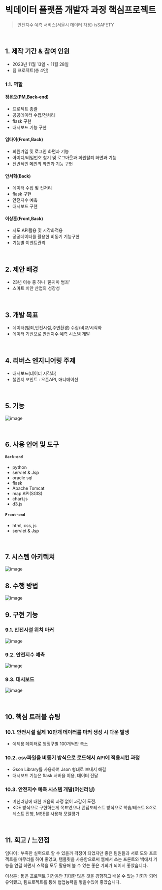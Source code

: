 # 빅데이터 플랫폼 개발자 과정 핵심프로젝트
> 안전지수 예측 서비스(서울시 데이터 차용) 
> isSAFETY

</br>

## 1. 제작 기간 & 참여 인원
- 2023년 11월 13일 ~ 11월 28일
- 팀 프로젝트(총 4인)

### 1.1. 역할
#### 정윤오(PM,Back-end)
- 프로젝트 총괄
- 공공데이터 수집/전처리
- flask 구현
- 대시보드 기능 구현
#### 임다이(Front,Back)
- 회원가입 및 로그인 화면과 기능
- 아이디/비밀번호 찾기 및 로그아웃과 회원탈퇴 화면과 기능
- 전반적인 메인의 화면과 기능 구현
#### 안서혁(Back)
- 데이터 수집 및 전처리
- flask 구현
- 안전지수 예측
- 대시보드 구현
#### 이상훈(Front,Back)
- 지도 API활용 및 시각화적용
- 공공데이터를 활용한 비동기 기능구현
- 기능별 이벤트관리
</br>

## 2. 제안 배경
- 23년 이슈 중 하나 '묻지마 범죄'
- 스마트 치안 산업의 성장성

</br>

## 3. 개발 목표
- 데이터(범죄,안전시설,주변환경) 수집/비교/시각화
- 데이터 기반으로 안전지수 예측 시스템 개발

</br>

## 4. 리버스 엔지니어링 주제
- 대시보드(데이터 시각화)
- 챌린지 포인트 : 오픈API, 애니메이션

</br>

## 5. 기능
![image](https://github.com/2023-SMHRD-IS-BigData2/isSAFEETY2/assets/145406871/01942e30-18e4-487a-80c1-b6d378eee0d7)

</br>

## 6. 사용 언어 및 도구
#### `Back-end`
  - python
  - servlet & Jsp
  - oracle sql
  - flask
  - Apache Tomcat
  - map API(SGIS)
  - chart.js
  - d3.js
#### `Front-end`
  - html, css, js
  - servlet & Jsp

</br>

## 7. 시스템 아키텍쳐

![image](https://github.com/2023-SMHRD-IS-BigData2/isSAFEETY2/assets/145406871/d7091cbb-dc58-4bfc-bb8d-a0e86b95fdb2)


## 8. 수행 방법

![image](https://github.com/2023-SMHRD-IS-BigData2/isSAFEETY2/assets/145406871/77dff379-a24b-4a85-a2eb-5831a6c2aa78)

## 9. 구현 기능

### 9.1. 안전시설 위치 마커

![image](https://github.com/2023-SMHRD-IS-BigData2/isSAFEETY2/assets/145406871/4d5154fd-65dc-4b7a-996f-8cacb71765b2)

### 9.2. 안전지수 예측

![image](https://github.com/2023-SMHRD-IS-BigData2/isSAFEETY2/assets/145406871/89935258-0559-4656-98ee-159c073a5dd7)

### 9.3. 대시보드

![image](https://github.com/2023-SMHRD-IS-BigData2/isSAFEETY2/assets/145406871/c5f51cb0-c69e-467b-8763-78d7e0b8d301)


</br>

## 10. 핵심 트러블 슈팅
### 10.1. 안전시설 실제 10만개 데이터를 마커 생성 시 다운 발생
- 예제용 데이터로 행정구별 100개씩만 축소

### 10.2. csv파일을 비동기 방식으로 로드해서 API에 적용시킨 과정
- Gson Library를 사용하여 Json 형태로 보내서 해결
- 대시보드 기능은 flask 서버을 이용, 데이터 전달

### 10.3. 안전지수 예측 시스템 개발(머신러닝)
- 머신러닝에 대한 배움의 과정 없이 과감히 도전.
- KDE 방식으로 구현하는게 목표였으나 랜덤포레스트 방식으로 학습/테스트 8:2로 테스트 진행, MSE를 사용해 모델평가

</br>

## 11. 회고 / 느낀점
임다이 : 부족한 실력으로 할 수 있을까 걱정이 되었지만 좋은 팀원들과 서로 도와 프로젝트를 마무리를 하여 좋았고, 템플릿을 사용함으로써 웹에서 쓰는 프론트와 백에서 기능을 연결 하면서 스택을 모두 활용해 볼 수 있는 좋은 기회가 되어서 좋았습니다.

이상훈 : 짧은 프로젝트 기간동안 최대한 많은 것을 경험하고 배울 수 있는 기회가 되어 유익했고, 팀프로젝트를 통해 협업능력을 쌓을수있어 좋았습니다.
